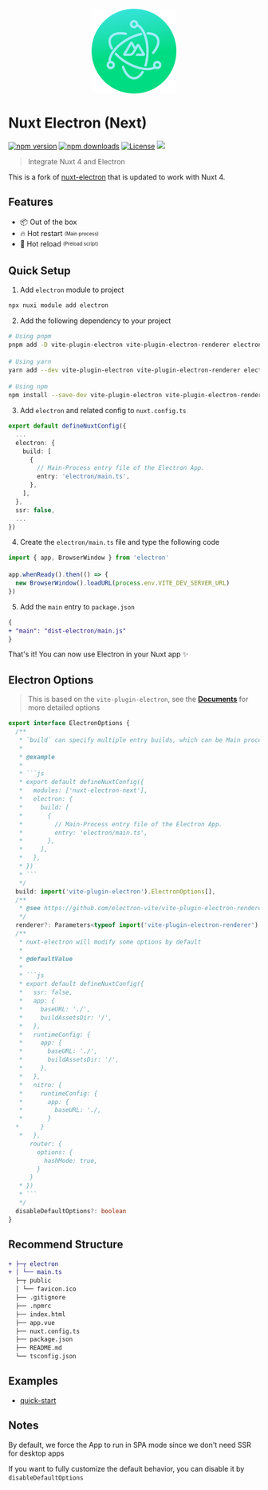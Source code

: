 <p align="center">
  <img width="170" src="https://github.com/OlaAlsaker/nuxt-electron-next/raw/main/logo.svg?raw=true">
</p>

# Nuxt Electron (Next)

[![npm version][npm-version-src]][npm-version-href]
[![npm downloads][npm-downloads-src]][npm-downloads-href]
[![License][license-src]][license-href]
[<img src="https://api.gitsponsors.com/api/badge/img?id=564125759" height="20">](https://api.gitsponsors.com/api/badge/link?p=Mz9rvcT08fgHJXo5KS+hQ96a91PyIlbKcr11rzON3xux6OXDlmkpEtfDd/XpYlsw)

> Integrate Nuxt 4 and Electron

This is a fork of [nuxt-electron](https://github.com/caoxiemeihao/nuxt-electron) that is updated to work with Nuxt 4.

## Features

- 📦 Out of the box
- 🔥 Hot restart <sub><sup>(Main process)</sup></sub>
- 🚀 Hot reload <sub><sup>(Preload script)</sup></sub>

## Quick Setup

1. Add `electron` module to project

```sh
npx nuxi module add electron
```

2. Add the following dependency to your project

```sh
# Using pnpm
pnpm add -D vite-plugin-electron vite-plugin-electron-renderer electron electron-builder

# Using yarn
yarn add --dev vite-plugin-electron vite-plugin-electron-renderer electron electron-builder

# Using npm
npm install --save-dev vite-plugin-electron vite-plugin-electron-renderer electron electron-builder
```

3. Add `electron` and related config to `nuxt.config.ts`

```ts
export default defineNuxtConfig({
  ...
  electron: {
    build: [
      {
        // Main-Process entry file of the Electron App.
        entry: 'electron/main.ts',
      },
    ],
  },
  ssr: false,
  ...
})
```

4. Create the `electron/main.ts` file and type the following code

```ts
import { app, BrowserWindow } from 'electron'

app.whenReady().then(() => {
  new BrowserWindow().loadURL(process.env.VITE_DEV_SERVER_URL)
})
```

5. Add the `main` entry to `package.json`

```diff
{
+ "main": "dist-electron/main.js"
}
```

That's it! You can now use Electron in your Nuxt app ✨

## Electron Options

> This is based on the `vite-plugin-electron`, see the **[Documents](https://github.com/electron-vite/vite-plugin-electron)** for more detailed options

```ts
export interface ElectronOptions {
  /**
   * `build` can specify multiple entry builds, which can be Main process, Preload scripts, Worker process, etc.
   * 
   * @example
   * 
   * ```js
   * export default defineNuxtConfig({
   *   modules: ['nuxt-electron-next'],
   *   electron: {
   *     build: [
   *       {
   *         // Main-Process entry file of the Electron App.
   *         entry: 'electron/main.ts',
   *       },
   *     ],
   *   },
   * })
   * ```
   */
  build: import('vite-plugin-electron').ElectronOptions[],
  /**
   * @see https://github.com/electron-vite/vite-plugin-electron-renderer
   */
  renderer?: Parameters<typeof import('vite-plugin-electron-renderer').default>[0]
  /**
   * nuxt-electron will modify some options by default
   * 
   * @defaultValue
   * 
   * ```js
   * export default defineNuxtConfig({
   *   ssr: false,
   *   app: {
   *     baseURL: './',
   *     buildAssetsDir: '/',
   *   },
   *   runtimeConfig: {
   *     app: {
   *       baseURL: './',
   *       buildAssetsDir: '/',
   *     },
   *   },
   *   nitro: {
   *     runtimeConfig: {
   *       app: {
   *         baseURL: './,
   *       }
  *      }
   *   },
      router: {
        options: {
          hashMode: true,
        }
      }
   * })
   * ```
   */
  disableDefaultOptions?: boolean
}
```

## Recommend Structure

```diff
+ ├─┬ electron
+ │ └── main.ts
  ├─┬ public
  │ └── favicon.ico
  ├── .gitignore
  ├── .npmrc
  ├── index.html
  ├── app.vue
  ├── nuxt.config.ts
  ├── package.json
  ├── README.md
  └── tsconfig.json
```

## Examples

- [quick-start](https://github.com/OlaAlsaker/nuxt-electron-next/tree/main/quick-start)

## Notes
By default, we force the App to run in SPA mode since we don't need SSR for desktop apps

If you want to fully customize the default behavior, you can disable it by `disableDefaultOptions`

<!-- Badges -->
[npm-version-src]: https://img.shields.io/npm/v/nuxt-electron/latest.svg?style=flat&colorA=18181B&colorB=28CF8D
[npm-version-href]: https://npmjs.com/package/nuxt-electron

[npm-downloads-src]: https://img.shields.io/npm/dm/nuxt-electron.svg?style=flat&colorA=18181B&colorB=28CF8D
[npm-downloads-href]: https://npmjs.com/package/nuxt-electron

[license-src]: https://img.shields.io/npm/l/nuxt-electron.svg?style=flat&colorA=18181B&colorB=28CF8D
[license-href]: https://npmjs.com/package/nuxt-electron